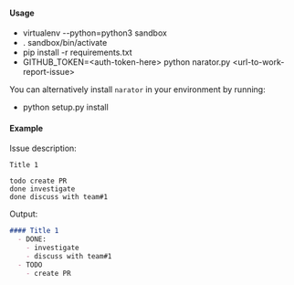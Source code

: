 #### Usage

  - virtualenv --python=python3 sandbox
  - . sandbox/bin/activate
  - pip install -r requirements.txt
  - GITHUB_TOKEN=\<auth-token-here> python narator.py \<url-to-work-report-issue>

You can alternatively install `narator` in your environment by running:

  - python setup.py install

#### Example

Issue description:

```
Title 1

todo create PR
done investigate
done discuss with team#1
```

Output:

```markdown
#### Title 1
  - DONE:
    - investigate
    - discuss with team#1
  - TODO
    - create PR
```
